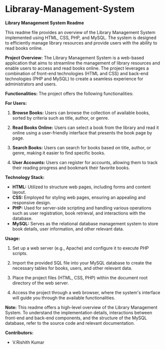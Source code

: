 # Libraray-Management-System
**Library Management System Readme**

This readme file provides an overview of the Library Management System implemented using HTML, CSS, PHP, and MySQL. The system is designed to efficiently manage library resources and provide users with the ability to read books online.

**Project Overview:**
The Library Management System is a web-based application that aims to streamline the management of library resources and enable users to access and read books online. The project leverages a combination of front-end technologies (HTML and CSS) and back-end technologies (PHP and MySQL) to create a seamless experience for administrators and users.

**Functionalities:**
The project offers the following functionalities:

**For Users:**
1. **Browse Books:** Users can browse the collection of available books, sorted by criteria such as title, author, or genre.

2. **Read Books Online:** Users can select a book from the library and read it online using a user-friendly interface that presents the book page by page.

3. **Search Books:** Users can search for books based on title, author, or genre, making it easier to find specific books.

4. **User Accounts:** Users can register for accounts, allowing them to track their reading progress and bookmark their favorite books.

**Technology Stack:**
- **HTML:** Utilized to structure web pages, including forms and content layout.
- **CSS:** Employed for styling web pages, ensuring an appealing and responsive design.
- **PHP:** Used for server-side scripting and handling various operations such as user registration, book retrieval, and interactions with the database.
- **MySQL:** Serves as the relational database management system to store book details, user information, and other relevant data.

**Usage:**
1. Set up a web server (e.g., Apache) and configure it to execute PHP scripts.

2. Import the provided SQL file into your MySQL database to create the necessary tables for books, users, and other relevant data.

3. Place the project files (HTML, CSS, PHP) within the document root directory of the web server.

4. Access the project through a web browser, where the system's interface will guide you through the available functionalities.

**Note:** This readme offers a high-level overview of the Library Management System. To understand the implementation details, interactions between front-end and back-end components, and the structure of the MySQL database, refer to the source code and relevant documentation.

**Contributors:**
- V.Rishith Kumar

